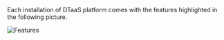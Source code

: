 Each installation of DTaaS platform comes with the features highlighted in the following picture.

![Features](/user/current-status.png)
